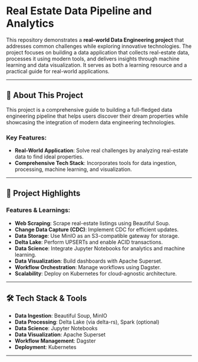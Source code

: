 # Real Estate Data Pipeline and Analytics 

This repository demonstrates a **real-world Data Engineering project** that addresses common challenges while exploring innovative technologies. The project focuses on building a data application that collects real-estate data, processes it using modern tools, and delivers insights through machine learning and data visualization. It serves as both a learning resource and a practical guide for real-world applications.

---

## 🌟 About This Project

This project is a comprehensive guide to building a full-fledged data engineering pipeline that helps users discover their dream properties while showcasing the integration of modern data engineering technologies.

### Key Features:
- **Real-World Application**: Solve real challenges by analyzing real-estate data to find ideal properties.
- **Comprehensive Tech Stack**: Incorporates tools for data ingestion, processing, machine learning, and visualization.

---

## 🚀 Project Highlights

### Features & Learnings:
- **Web Scraping**: Scrape real-estate listings using Beautiful Soup.
- **Change Data Capture (CDC)**: Implement CDC for efficient updates.
- **Data Storage**: Use MinIO as an S3-compatible gateway for storage.
- **Delta Lake**: Perform UPSERTs and enable ACID transactions.
- **Data Science**: Integrate Jupyter Notebooks for analytics and machine learning.
- **Data Visualization**: Build dashboards with Apache Superset.
- **Workflow Orchestration**: Manage workflows using Dagster.
- **Scalability**: Deploy on Kubernetes for cloud-agnostic architecture.

---

## 🛠 Tech Stack & Tools

- **Data Ingestion**: Beautiful Soup, MinIO
- **Data Processing**: Delta Lake (via delta-rs), Spark (optional)
- **Data Science**: Jupyter Notebooks
- **Data Visualization**: Apache Superset
- **Workflow Management**: Dagster
- **Deployment**: Kubernetes

---



